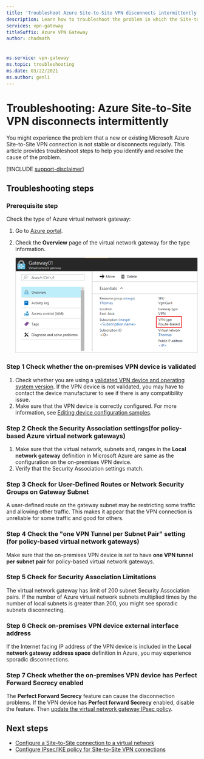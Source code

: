```yaml
---
title: 'Troubleshoot Azure Site-to-Site VPN disconnects intermittently'
description: Learn how to troubleshoot the problem in which the Site-to-Site VPN connection disconnected regularly. 
services: vpn-gateway
titleSuffix: Azure VPN Gateway
author: chadmath


ms.service: vpn-gateway
ms.topic: troubleshooting
ms.date: 03/22/2021
ms.author: genli
---
```


# Troubleshooting: Azure Site-to-Site VPN disconnects intermittently

You might experience the problem that a new or existing Microsoft Azure Site-to-Site VPN connection is not stable or disconnects regularly. This article provides troubleshoot steps to help you identify and resolve the cause of the problem. 

[!INCLUDE [support-disclaimer](../../includes/support-disclaimer.md)]

## Troubleshooting steps

### Prerequisite step

Check the type of Azure  virtual network gateway:

1. Go to [Azure portal](https://portal.azure.com).
2. Check the **Overview** page of the virtual network gateway for the type information.
    
    ![The overview of the gateway](media/vpn-gateway-troubleshoot-site-to-site-disconnected-intermittently/gatewayoverview.png)

### Step 1 Check whether the on-premises VPN device is validated

1. Check whether you are using a [validated VPN device and operating system version](vpn-gateway-about-vpn-devices.md#devicetable). If the VPN device is not validated, you may have to contact the device manufacturer to see if there is any compatibility issue.
2. Make sure that the VPN device is correctly configured. For more information, see [Editing device configuration samples](vpn-gateway-about-vpn-devices.md#editing).

### Step 2 Check the Security Association settings(for policy-based Azure virtual network gateways)

1. Make sure that the virtual network, subnets and, ranges in the **Local network gateway** definition in Microsoft Azure are same as the configuration on the on-premises VPN device.
2. Verify that the Security Association settings match.

### Step 3 Check for User-Defined Routes or Network Security Groups on Gateway Subnet

A user-defined route on the gateway subnet may be restricting some traffic and allowing other traffic. This makes it appear that the VPN connection is unreliable for some traffic and good for others. 

### Step 4 Check the "one VPN Tunnel per Subnet Pair" setting (for policy-based virtual network gateways)

Make sure that the on-premises VPN device is set to have **one VPN tunnel per subnet pair** for policy-based virtual network gateways.

### Step 5 Check for Security Association Limitations

The virtual network gateway has limit of 200 subnet Security Association pairs. If the number of Azure virtual network subnets multiplied times by the number of local subnets is greater than 200, you might see sporadic subnets disconnecting.

### Step 6 Check on-premises VPN device external interface address

If the Internet facing IP address of the VPN device is included in the **Local network gateway address space** definition in Azure, you may experience sporadic disconnections.

### Step 7 Check whether the on-premises VPN device has Perfect Forward Secrecy enabled

The **Perfect Forward Secrecy** feature can cause the disconnection problems. If the VPN device has **Perfect forward Secrecy** enabled, disable the feature. Then [update the virtual network gateway IPsec policy](vpn-gateway-ipsecikepolicy-rm-powershell.md#managepolicy).

## Next steps

- [Configure a Site-to-Site connection to a virtual network](./tutorial-site-to-site-portal.md)
- [Configure IPsec/IKE policy for Site-to-Site VPN connections](vpn-gateway-ipsecikepolicy-rm-powershell.md)
